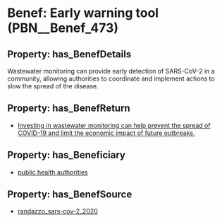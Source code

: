 # Benef: __Early warning tool__ (PBN__Benef_473)

## Property: has_BenefDetails

Wastewater monitoring can provide early detection of SARS-CoV-2 in a community, allowing authorities to coordinate and implement actions to slow the spread of the disease.

## Property: has_BenefReturn

* [Investing in wastewater monitoring can help prevent the spread of COVID-19 and limit the economic impact of future outbreaks.](../BenefReturn/PBN__BenefReturn_516)

## Property: has_Beneficiary

* [public health authorities](../Stakeholder/PBN__Stakeholder_0)

## Property: has_BenefSource

* [randazzo_sars-cov-2_2020](../Article/PBN__Article_96)

